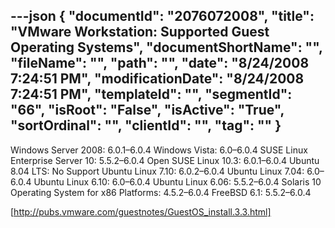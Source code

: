 ---json
{
  "documentId": "2076072008",
  "title": "VMware Workstation: Supported Guest Operating Systems",
  "documentShortName": "",
  "fileName": "",
  "path": "",
  "date": "8/24/2008 7:24:51 PM",
  "modificationDate": "8/24/2008 7:24:51 PM",
  "templateId": "",
  "segmentId": "66",
  "isRoot": "False",
  "isActive": "True",
  "sortOrdinal": "",
  "clientId": "",
  "tag": ""
}
---

Windows Server 2008: 6.0.1–6.0.4
Windows Vista: 6.0–6.0.4
SUSE Linux Enterprise Server 10: 5.5.2–6.0.4
Open SUSE Linux 10.3: 6.0.1–6.0.4
Ubuntu 8.04 LTS: No Support
Ubuntu Linux 7.10: 6.0.2–6.0.4
Ubuntu Linux 7.04: 6.0–6.0.4
Ubuntu Linux 6.10: 6.0–6.0.4
Ubuntu Linux 6.06: 5.5.2–6.0.4
Solaris 10 Operating System for x86 Platforms: 4.5.2–6.0.4
FreeBSD 6.1: 5.5.2–6.0.4

[http://pubs.vmware.com/guestnotes/GuestOS_install.3.3.html]
